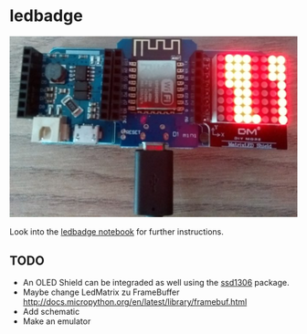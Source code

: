 # ledbadge

![badge](media/badge.jpg)

Look into the 
[ledbadge notebook](http://nbviewer.jupyter.org/github/pintman/ledbadge/blob/master/ledbadge.ipynb) 
for further instructions.

## TODO

- An OLED Shield can be integraded as well using the 
[ssd1306](https://micropython-on-wemos-d1-mini.readthedocs.io/en/latest/shields.html#oled) 
package.
- Maybe change LedMatrix zu FrameBuffer
  http://docs.micropython.org/en/latest/library/framebuf.html
- Add schematic
- Make an emulator
